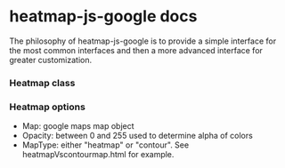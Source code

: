 # heatmap-js-google docs

The philosophy of heatmap-js-google is to provide a simple interface for the most common interfaces and then a more advanced interface for greater customization. 

### Heatmap class



### Heatmap options
* Map: google maps map object
* Opacity: between 0 and 255 used to determine alpha of colors
* MapType: either "heatmap" or "contour". See heatmapVscontourmap.html for example.
